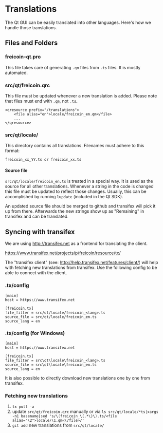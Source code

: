 Translations
============

The Qt GUI can be easily translated into other languages. Here's how we
handle those translations.

Files and Folders
-----------------

### freicoin-qt.pro

This file takes care of generating `.qm` files from `.ts` files. It is mostly
automated.

### src/qt/freicoin.qrc

This file must be updated whenever a new translation is added. Please note that
files must end with `.qm`, not `.ts`.

    <qresource prefix="/translations">
        <file alias="en">locale/freicoin_en.qm</file>
        ...
    </qresource>

### src/qt/locale/

This directory contains all translations. Filenames must adhere to this format:

    freicoin_xx_YY.ts or freicoin_xx.ts

#### Source file

`src/qt/locale/freicoin_en.ts` is treated in a special way. It is used as the
source for all other translations. Whenever a string in the code is changed
this file must be updated to reflect those changes. Usually, this can be
accomplished by running `lupdate` (included in the Qt SDK).

An updated source file should be merged to github and transifex will pick it
up from there. Afterwards the new strings show up as "Remaining" in transifex
and can be translated.

Syncing with transifex
----------------------

We are using http://transifex.net as a frontend for translating the client.

https://www.transifex.net/projects/p/freicoin/resource/tx/

The "transifex client" (see: http://help.transifex.net/features/client/)
will help with fetching new translations from transifex. Use the following
config to be able to connect with the client.

### .tx/config

    [main]
    host = https://www.transifex.net

    [freicoin.tx]
    file_filter = src/qt/locale/freicoin_<lang>.ts
    source_file = src/qt/locale/freicoin_en.ts
    source_lang = en
    
### .tx/config (for Windows)

    [main]
    host = https://www.transifex.net

    [freicoin.tx]
    file_filter = src\qt\locale\freicoin_<lang>.ts
    source_file = src\qt\locale\freicoin_en.ts
    source_lang = en

It is also possible to directly download new translations one by one from transifex.

### Fetching new translations

1. `tx pull -a`
2. update `src/qt/freicoin.qrc` manually or via
   `ls src/qt/locale/*ts|xargs -n1 basename|sed 's/\(freicoin_\(.*\)\).ts/<file alias="\2">locale/\1.qm<\/file>/'`
3. `git add` new translations from `src/qt/locale/`
